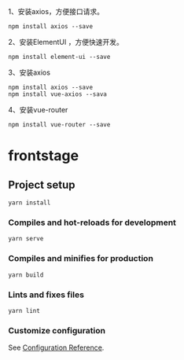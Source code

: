 1、安装axios，方便接口请求。
```
npm install axios --save
```
2、安装ElementUI ，方便快速开发。
```
npm install element-ui --save
```
3、安装axios
```$xslt
npm install axios --save
npm install vue-axios --sava
```
4、安装vue-router
```$xslt
npm install vue-router --save
```



# frontstage

## Project setup
```
yarn install
```

### Compiles and hot-reloads for development
```
yarn serve
```

### Compiles and minifies for production
```
yarn build
```

### Lints and fixes files
```
yarn lint
```

### Customize configuration
See [Configuration Reference](https://cli.vuejs.org/config/).
